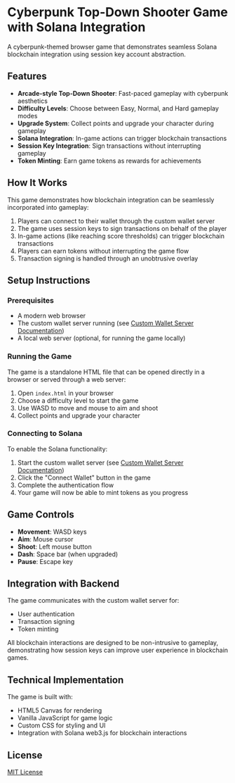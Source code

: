 # Cyberpunk Top-Down Shooter Game with Solana Integration

A cyberpunk-themed browser game that demonstrates seamless Solana blockchain integration using session key account abstraction.

## Features

- **Arcade-style Top-Down Shooter**: Fast-paced gameplay with cyberpunk aesthetics
- **Difficulty Levels**: Choose between Easy, Normal, and Hard gameplay modes
- **Upgrade System**: Collect points and upgrade your character during gameplay
- **Solana Integration**: In-game actions can trigger blockchain transactions
- **Session Key Integration**: Sign transactions without interrupting gameplay
- **Token Minting**: Earn game tokens as rewards for achievements

## How It Works

This game demonstrates how blockchain integration can be seamlessly incorporated into gameplay:

1. Players can connect to their wallet through the custom wallet server
2. The game uses session keys to sign transactions on behalf of the player
3. In-game actions (like reaching score thresholds) can trigger blockchain transactions
4. Players can earn tokens without interrupting the game flow
5. Transaction signing is handled through an unobtrusive overlay

## Setup Instructions

### Prerequisites

- A modern web browser
- The custom wallet server running (see [Custom Wallet Server Documentation](../custom-wallet-server/README.md))
- A local web server (optional, for running the game locally)

### Running the Game

The game is a standalone HTML file that can be opened directly in a browser or served through a web server:

1. Open `index.html` in your browser
2. Choose a difficulty level to start the game
3. Use WASD to move and mouse to aim and shoot
4. Collect points and upgrade your character

### Connecting to Solana

To enable the Solana functionality:

1. Start the custom wallet server (see [Custom Wallet Server Documentation](../custom-wallet-server/README.md))
2. Click the "Connect Wallet" button in the game
3. Complete the authentication flow
4. Your game will now be able to mint tokens as you progress

## Game Controls

- **Movement**: WASD keys
- **Aim**: Mouse cursor
- **Shoot**: Left mouse button
- **Dash**: Space bar (when upgraded)
- **Pause**: Escape key

## Integration with Backend

The game communicates with the custom wallet server for:

- User authentication
- Transaction signing
- Token minting

All blockchain interactions are designed to be non-intrusive to gameplay, demonstrating how session keys can improve user experience in blockchain games.

## Technical Implementation

The game is built with:

- HTML5 Canvas for rendering
- Vanilla JavaScript for game logic
- Custom CSS for styling and UI
- Integration with Solana web3.js for blockchain interactions

## License

[MIT License](../LICENSE) 